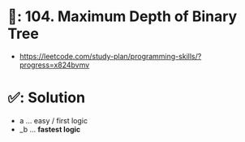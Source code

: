 # 📄: 104. Maximum Depth of Binary Tree

- https://leetcode.com/study-plan/programming-skills/?progress=x824bvmv

# ✅: Solution

- a ... easy / first logic
- _b ... **fastest logic**
